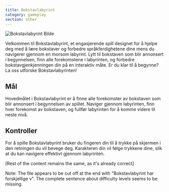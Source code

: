 ```yaml
---
title: Bokstavlabyrint
category: gameplay
section: other
---
```

![Bokstavlabyrint Bilde](https://help.studycat.com/hc/article_attachments/34917832623897)

Velkommen til Bokstavlabyrint, et engasjerende spill designet for å hjelpe deg med å lære bokstaver og forbedre språkferdighetene dine mens du navigerer gjennom en morsom labyrint. Lytt til bokstaven som blir annonsert i begynnelsen, finn alle forekomstene i labyrinten, og forbedre bokstavgjenkjenningen din på en interaktiv måte. Er du klar til å begynne? La oss utforske Bokstavlabyrinten!

## Mål

Hovedmålet i Bokstavlabyrint er å finne alle forekomster av bokstaven som blir annonsert i begynnelsen av spillet. Naviger gjennom labyrinten, finn hver forekomst av bokstaven, og fullfør labyrinten for å komme videre til neste nivå.

## Kontroller

For å spille Bokstavlabyrint bruker du fingeren din til å trykke på skjermen i den retningen du vil bevege deg. Karakteren din vil følge trykkene dine, slik at du kan navigere effektivt gjennom labyrinten.

[Rest of the content remains the same, as it's already correct]

Note: The file appears to be cut off at the end with "Bokstavlabyrint har forskjellige v". The complete sentence about difficulty levels seems to be missing.